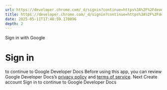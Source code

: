 ```yaml
---
url: https://developer.chrome.com/_d/signin?continue=https%3A%2F%2Fdeveloper.chrome.com%2Fdocs%2Fextensions%2Freference&prompt=select_account
title: https://developer.chrome.com/_d/signin?continue=https%3A%2F%2Fdeveloper.chrome.com%2Fdocs%2Fextensions%2Freference&prompt=select_account
date: 2025-05-11T17:48:59.178096
depth: 2
---
```


Sign in with Google
# Sign in
to continue to Google Developer Docs
Before using this app, you can review Google Developer Docs’s [privacy policy](https://google.com/policies/privacy) and [terms of service](https://google.com/policies/terms).
Next
Create account
Sign in to continue to Google Developer Docs 


